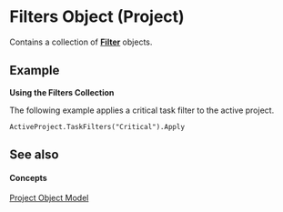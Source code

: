 
# Filters Object (Project)

Contains a collection of  **[Filter](abcd72a7-b86b-783e-16e0-f50a48b1fed2.md)** objects.


## Example

 **Using the Filters Collection**

The following example applies a critical task filter to the active project. 




```
ActiveProject.TaskFilters("Critical").Apply
```


## See also


#### Concepts


[Project Object Model](900b167b-88ec-ea88-15b7-27bb90c22ac6.md)